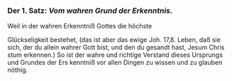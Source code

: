 <!--
OCR: content-0042.xml
Buchseite: 25
-->

### Der 1. Satz: *Vom wahren Grund der Erkenntnis.* ###


Weil in der wahren Erkenntniß Gottes die höchste

Glückseligkeit bestehet, (das ist aber das ewige Joh. 17,8.
Leben, daß sie sich, der du allein wahrer Gott
bist, und den du gesandt hast, Jesum Chris
stum erkennen.) So ist der wahre und richtige
Verstand dieses Ursprungs und Grundes der Ers
kenntniß vor allen Dingen zu wissen und zu glauben
nöthig.